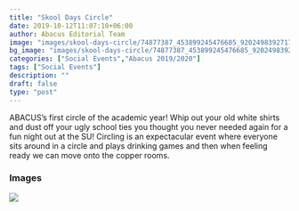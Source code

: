 ```yaml
---
title: "Skool Days Circle"
date: 2019-10-12T11:07:10+06:00
author: Abacus Editorial Team
image: "images/skool-days-circle/74877387_453899245476685_9202498392717000704_n.jpg"
bg_image: "images/skool-days-circle/74877387_453899245476685_9202498392717000704_n.jpg"
categories: ["Social Events","Abacus 2019/2020"]
tags: ["Social Events"]
description: ""
draft: false
type: "post"
---
```


ABACUS’s first circle of the academic year! Whip out your old white shirts and dust off your ugly school ties you thought you never needed again for a fun night out at the SU! Circling is an expectacular event where everyone sits around in a circle and plays drinking games and then when feeling ready we can move onto the copper rooms.

### Images

![](/images/skool-days-circle/73390715_545436469549614_7090929299900858368_n.jpg)
